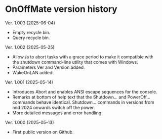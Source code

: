 
# OnOffMate version history

Ver. 1.003 (2025-06-04)
- Empty recycle bin.
- Query recycle bin.

Ver. 1.002 (2025-05-25)
- Allow /a to abort tasks with a grace period to make it compatible with the shutdown command-line utility that comes with Windows.
- Parameters Ver and Version added.
- WakeOnLAN added.

Ver. 1.001 (2025-05-14)
- Introduces Abort and enables ANSI escape sequences for the console.
- Remarks at bottom of help text that the Shutdown... and PowerOff... commands behave identical. Shutdown... commands in versions from mid 2024 onwards switch off the power.
- More detailed messages and error handling.

Ver. 1.000 (2025-05-13)
- First public version on Github.
